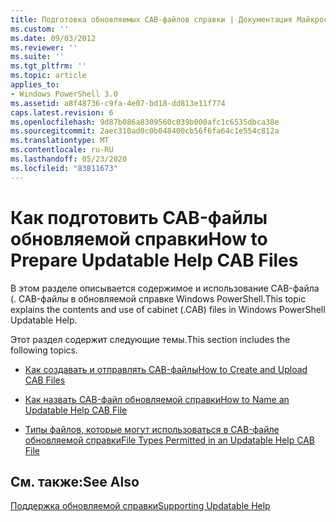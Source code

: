 ```yaml
---
title: Подготовка обновляемых CAB-файлов справки | Документация Майкрософт
ms.custom: ''
ms.date: 09/03/2012
ms.reviewer: ''
ms.suite: ''
ms.tgt_pltfrm: ''
ms.topic: article
applies_to:
- Windows PowerShell 3.0
ms.assetid: a8f48736-c9fa-4e07-bd18-dd813e11f774
caps.latest.revision: 6
ms.openlocfilehash: 9d87b086a8309560c039b000afc1c6535dbca38e
ms.sourcegitcommit: 2aec310ad0c0b048400cb56f6fa64c1e554c812a
ms.translationtype: MT
ms.contentlocale: ru-RU
ms.lasthandoff: 05/23/2020
ms.locfileid: "83811673"
---
```

# <a name="how-to-prepare-updatable-help-cab-files"></a><span data-ttu-id="2e373-102">Как подготовить CAB-файлы обновляемой справки</span><span class="sxs-lookup"><span data-stu-id="2e373-102">How to Prepare Updatable Help CAB Files</span></span>

<span data-ttu-id="2e373-103">В этом разделе описывается содержимое и использование CAB-файла (. CAB-файлы в обновляемой справке Windows PowerShell.</span><span class="sxs-lookup"><span data-stu-id="2e373-103">This topic explains the contents and use of cabinet (.CAB) files in Windows PowerShell Updatable Help.</span></span>

<span data-ttu-id="2e373-104">Этот раздел содержит следующие темы.</span><span class="sxs-lookup"><span data-stu-id="2e373-104">This section includes the following topics.</span></span>

- [<span data-ttu-id="2e373-105">Как создавать и отправлять CAB-файлы</span><span class="sxs-lookup"><span data-stu-id="2e373-105">How to Create and Upload CAB Files</span></span>](./how-to-create-and-upload-cab-files.md)

- [<span data-ttu-id="2e373-106">Как назвать CAB-файл обновляемой справки</span><span class="sxs-lookup"><span data-stu-id="2e373-106">How to Name an Updatable Help CAB File</span></span>](./how-to-name-an-updatable-help-cab-file.md)

- [<span data-ttu-id="2e373-107">Типы файлов, которые могут использоваться в CAB-файле обновляемой справки</span><span class="sxs-lookup"><span data-stu-id="2e373-107">File Types Permitted in an Updatable Help CAB File</span></span>](./file-types-permitted-in-an-updatable-help-cab-file.md)

## <a name="see-also"></a><span data-ttu-id="2e373-108">См. также:</span><span class="sxs-lookup"><span data-stu-id="2e373-108">See Also</span></span>

[<span data-ttu-id="2e373-109">Поддержка обновляемой справки</span><span class="sxs-lookup"><span data-stu-id="2e373-109">Supporting Updatable Help</span></span>](./supporting-updatable-help.md)
